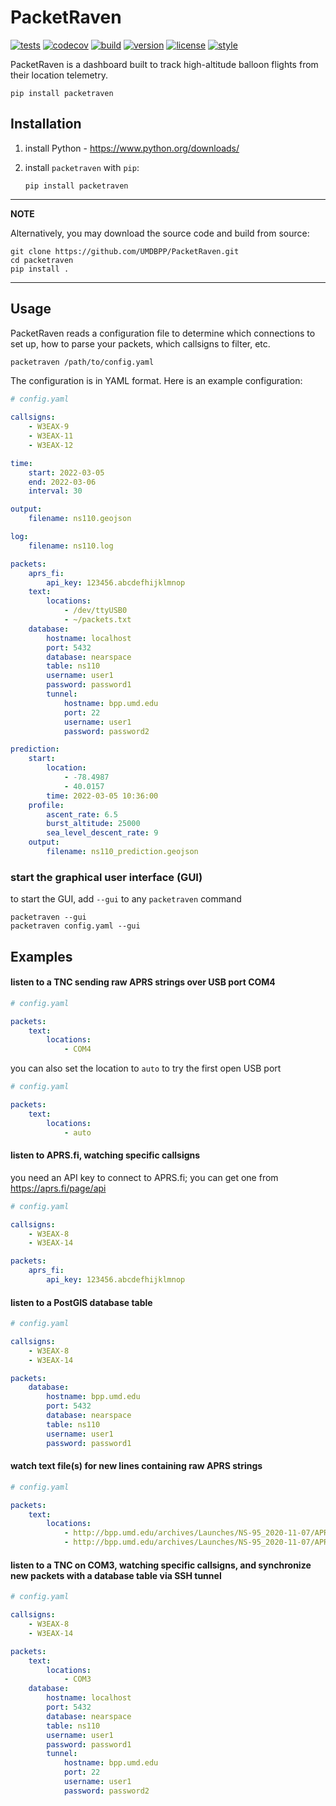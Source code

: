 # PacketRaven

[![tests](https://github.com/UMDBPP/PacketRaven/workflows/tests/badge.svg)](https://github.com/UMDBPP/PacketRaven/actions?query=workflow%3Atests)
[![codecov](https://codecov.io/gh/umdbpp/packetraven/branch/master/graph/badge.svg?token=SF5215DHUW)](https://codecov.io/gh/umdbpp/packetraven)
[![build](https://github.com/UMDBPP/PacketRaven/workflows/build/badge.svg)](https://github.com/UMDBPP/PacketRaven/actions?query=workflow%3Abuild)
[![version](https://img.shields.io/pypi/v/packetraven)](https://pypi.org/project/packetraven)
[![license](https://img.shields.io/github/license/umdbpp/packetraven)](https://opensource.org/licenses/MIT)
[![style](https://img.shields.io/badge/code%20style-black-000000.svg)](https://github.com/psf/black)

PacketRaven is a dashboard built to track high-altitude balloon flights from their location telemetry.

```shell
pip install packetraven
```

## Installation

1. install Python - https://www.python.org/downloads/

2. install `packetraven` with `pip`:
    ```
    pip install packetraven
    ```

---
**NOTE**

Alternatively, you may download the source code and build from source:

```shell
git clone https://github.com/UMDBPP/PacketRaven.git
cd packetraven
pip install .
```

---

## Usage

PacketRaven reads a configuration file to determine which connections to set up, how to parse your packets, which callsigns to filter, etc.

```bash
packetraven /path/to/config.yaml
```

The configuration is in YAML format. Here is an example configuration:

```yaml
# config.yaml

callsigns:
    - W3EAX-9
    - W3EAX-11
    - W3EAX-12

time:
    start: 2022-03-05
    end: 2022-03-06
    interval: 30

output:
    filename: ns110.geojson

log:
    filename: ns110.log

packets:
    aprs_fi:
        api_key: 123456.abcdefhijklmnop
    text:
        locations:
            - /dev/ttyUSB0
            - ~/packets.txt
    database:
        hostname: localhost
        port: 5432
        database: nearspace
        table: ns110
        username: user1
        password: password1
        tunnel:
            hostname: bpp.umd.edu
            port: 22
            username: user1
            password: password2

prediction:
    start:
        location:
            - -78.4987
            - 40.0157
        time: 2022-03-05 10:36:00
    profile:
        ascent_rate: 6.5
        burst_altitude: 25000
        sea_level_descent_rate: 9
    output:
        filename: ns110_prediction.geojson
```

### start the graphical user interface (GUI)

to start the GUI, add `--gui` to any `packetraven` command

```shell
packetraven --gui
packetraven config.yaml --gui
```

## Examples

#### listen to a TNC sending raw APRS strings over USB port COM4

```yaml
# config.yaml

packets:
    text:
        locations:
            - COM4
```

you can also set the location to `auto` to try the first open USB port

```yaml
# config.yaml

packets:
    text:
        locations:
            - auto
```

#### listen to APRS.fi, watching specific callsigns

you need an API key to connect to APRS.fi; you can get one from https://aprs.fi/page/api

```yaml
# config.yaml

callsigns:
    - W3EAX-8
    - W3EAX-14

packets:
    aprs_fi:
        api_key: 123456.abcdefhijklmnop
```

#### listen to a PostGIS database table

```yaml
# config.yaml

callsigns:
    - W3EAX-8
    - W3EAX-14

packets:
    database:
        hostname: bpp.umd.edu
        port: 5432
        database: nearspace
        table: ns110
        username: user1
        password: password1
```

#### watch text file(s) for new lines containing raw APRS strings

```yaml
# config.yaml

packets:
    text:
        locations:
            - http://bpp.umd.edu/archives/Launches/NS-95_2020-11-07/APRS/W3EAX-10/W3EAX-10_raw_NS95.txt
            - http://bpp.umd.edu/archives/Launches/NS-95_2020-11-07/APRS/W3EAX-11/W3EAX-11_raw_NS95.txt
```

#### listen to a TNC on COM3, watching specific callsigns, and synchronize new packets with a database table via SSH tunnel

```yaml
# config.yaml

callsigns:
    - W3EAX-8
    - W3EAX-14

packets:
    text:
        locations:
            - COM3
    database:
        hostname: localhost
        port: 5432
        database: nearspace
        table: ns110
        username: user1
        password: password1
        tunnel:
            hostname: bpp.umd.edu
            port: 22
            username: user1
            password: password2
```



